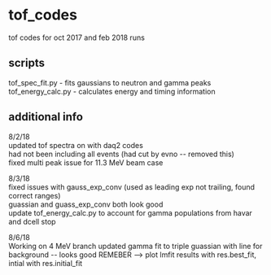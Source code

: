 # tof_codes
tof codes for oct 2017 and feb 2018 runs

## scripts
tof_spec_fit.py - fits gaussians to neutron and gamma peaks   
tof_energy_calc.py - calculates energy and timing information

## additional info
8/2/18  
updated tof spectra on with daq2 codes   
had not been including all events (had cut by evno -- removed this)   
fixed multi peak issue for 11.3 MeV beam case   

8/3/18  
fixed issues with gauss_exp_conv (used as leading exp not trailing, found correct ranges)   
guassian and guass_exp_conv both look good   
update tof_energy_calc.py to account for gamma populations from havar and dcell stop 

8/6/18  
Working on 4 MeV branch
updated gamma fit to triple guassian with line for background -- looks good
REMEBER --> plot lmfit results with res.best_fit, intial with res.initial_fit 
   